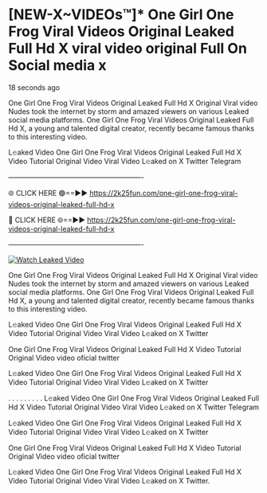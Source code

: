 # [NEW-X~VIDEOs™]* One Girl One Frog Viral Videos Original Leaked Full Hd X viral video original Full On Social media x

18 seconds ago

One Girl One Frog Viral Videos Original Leaked Full Hd X Original Viral video Nudes took the internet by storm and amazed viewers on various Leaked social media platforms. One Girl One Frog Viral Videos Original Leaked Full Hd X, a young and talented digital creator, recently became famous thanks to this interesting video.

L𝚎aked Video One Girl One Frog Viral Videos Original Leaked Full Hd X Video Tutorial Original Video Viral Video L𝚎aked on X Twitter Telegram

———————————————————-

🌐 CLICK HERE 🟢==►► https://2k25fun.com/one-girl-one-frog-viral-videos-original-leaked-full-hd-x

🔴 CLICK HERE 🌐==►► https://2k25fun.com/one-girl-one-frog-viral-videos-original-leaked-full-hd-x

———————————————————-

[![Watch Leaked Video](https://miro.medium.com/v2/resize:fit:828/format:webp/1*cilzJN44JGOrTw9NJCrNHA.gif "Watch Leaked Video")](https://2k25fun.com/one-girl-one-frog-viral-videos-original-leaked-full-hd-x)

One Girl One Frog Viral Videos Original Leaked Full Hd X Original Viral video Nudes took the internet by storm and amazed viewers on various Leaked social media platforms. One Girl One Frog Viral Videos Original Leaked Full Hd X, a young and talented digital creator, recently became famous thanks to this interesting video.

L𝚎aked Video One Girl One Frog Viral Videos Original Leaked Full Hd X Video Tutorial Original Video Viral Video L𝚎aked on X Twitter

One Girl One Frog Viral Videos Original Leaked Full Hd X Video Tutorial Original Video video oficial twitter

L𝚎aked Video One Girl One Frog Viral Videos Original Leaked Full Hd X Video Tutorial Original Video Viral Video L𝚎aked on X Twitter

. . . . . . . . . L𝚎aked Video One Girl One Frog Viral Videos Original Leaked Full Hd X Video Tutorial Original Video Viral Video L𝚎aked on X Twitter Telegram

L𝚎aked Video One Girl One Frog Viral Videos Original Leaked Full Hd X Video Tutorial Original Video Viral Video L𝚎aked on X Twitter

One Girl One Frog Viral Videos Original Leaked Full Hd X Video Tutorial Original Video video oficial twitter

L𝚎aked Video One Girl One Frog Viral Videos Original Leaked Full Hd X Video Tutorial Original Video Viral Video L𝚎aked on X Twitter.